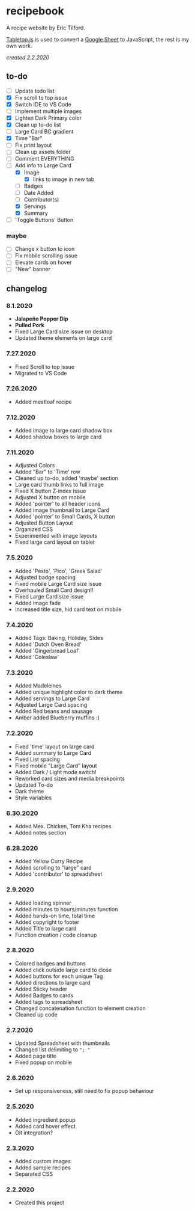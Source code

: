 # recipebook

A recipe website by Eric Tilford.

[Tabletop.js](https://github.com/jsoma/tabletop) is used to convert a [Google Sheet](https://docs.google.com/spreadsheets/d/1kHpjMZl3TVcLbt_eNIu0k77wfSInQFHScgt5vDm51TE/edit#gid=0) to JavaScript, the rest is my own work.

*created 2.2.2020*

## to-do
- [ ] Update todo list
- [x] Fix scroll to top issue
- [x] Switch IDE to VS Code
- [ ] Implement multiple images 
- [x] Lighten Dark Primary color
- [x] Clean up to-do list
- [ ] Large Card BG gradient
- [x] Time "Bar"
- [ ] Fix print layout
- [ ] Clean up assets folder
- [ ] Comment EVERYTHING
- [ ] Add info to Large Card
  - [x] Image
    - [x] links to image in new tab
  - [ ] Badges
  - [ ] Date Added
  - [ ] Contributor(s)
  - [x] Servings
  - [x] Summary
- [ ] 'Toggle Buttons' Button

### maybe 
- [ ] Change x button to icon
- [ ] Fix mobile scrolling issue
- [ ] Elevate cards on hover
- [ ] "New" banner

## changelog

### 8.1.2020
- **Jalapeño Popper Dip**
- **Pulled Pork**
- Fixed Large Card size issue on desktop
- Updated theme elements on large card

### 7.27.2020
- Fixed Scroll to top issue
- Migrated to VS Code

### 7.26.2020
- Added meatloaf recipe

### 7.12.2020
- Added image to large card shadow box
- Added shadow boxes to large card

### 7.11.2020
- Adjusted Colors
- Added "Bar" to 'Time' row
- Cleaned up to-do, added 'maybe' section
- Large card thumb links to full image
- Fixed X button Z-index issue
- Adjusted X button on mobile
- Added 'pointer' to all header icons
- Added image thumbnail to Large Card
- Added 'pointer' to Small Cards, X button
- Adjusted Button Layout
- Organized CSS
- Experimented with image layouts
- Fixed large card layout on tablet

### 7.5.2020
- Added 'Pesto', 'Pico', 'Greek Salad'
- Adjusted badge spacing
- Fixed mobile Large Card size issue
- Overhauled Small Card design!!
- Fixed Large Card size issue
- Added image fade
- Increased title size, hid card text on mobile

### 7.4.2020
- Added Tags: Baking, Holiday, Sides
- Added 'Dutch Oven Bread'
- Added 'Gingerbread Loaf'
- Added 'Coleslaw'

### 7.3.2020
- Added Madeleines
- Added unique highlight color to dark theme
- Added servings to Large Card
- Adjusted Large Card spacing
- Added Red beans and sausage
- Amber added Blueberry muffins :)

### 7.2.2020
- Fixed 'time' layout on large card
- Added summary to Large Card
- Fixed List spacing
- Fixed mobile "Large Card" layout
- Added Dark / Light mode switch!
- Reworked card sizes and media breakpoints
- Updated To-do
- Dark theme
- Style variables

### 6.30.2020
- Added Mex. Chicken, Tom Kha recipes
- Added notes section

### 6.28.2020
- Added Yellow Curry Recipe
- Added scrolling to "large" card
- Added 'contributor' to spreadsheet

### 2.9.2020
- Added loading spinner
- Added minutes to hours/minutes function
- Added hands-on time, total time
- Added copyright to footer
- Added Title to large card
- Function creation / code cleanup

### 2.8.2020
- Colored badges and buttons
- Added click outside large card to close
- Added buttons for each unique Tag
- Added directions to large card
- Added Sticky header
- Added Badges to cards
- Added tags to spreadsheet
- Changed concatenation function to element creation
- Cleaned up code

### 2.7.2020
- Updated Spreadsheet with thumbnails
- Changed list delimiting to `"; "`
- Added page title
- Fixed popup on mobile

### 2.6.2020
- Set up responsiveness, still need to fix popup behaviour

### 2.5.2020
- Added ingredient popup
- Added card hover effect
- Git integration?

### 2.3.2020
- Added custom images
- Added sample recipes
- Separated CSS

### 2.2.2020
- Created this project
